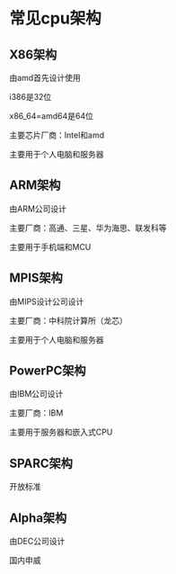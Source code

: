 # 常见cpu架构

## X86架构

由amd首先设计使用

i386是32位

x86_64=amd64是64位

主要芯片厂商：Intel和amd

主要用于个人电脑和服务器

## ARM架构

由ARM公司设计

主要厂商：高通、三星、华为海思、联发科等

主要用于手机端和MCU

## MPIS架构

由MIPS设计公司设计

主要厂商：中科院计算所（龙芯）

主要用于个人电脑和服务器

## PowerPC架构

由IBM公司设计

主要厂商：IBM

主要用于服务器和嵌入式CPU

## SPARC架构

开放标准

## Alpha架构

由DEC公司设计

国内申威
